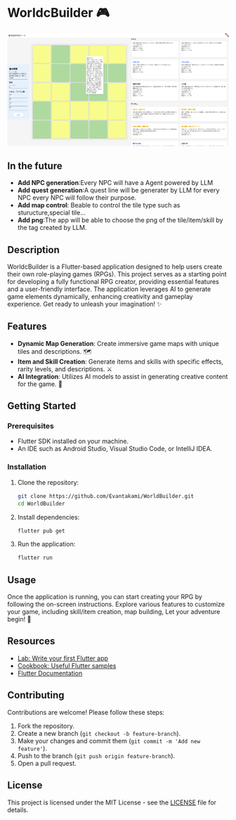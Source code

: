 # WorldcBuilder 🎮
![alt text](images/webui_flutter.png)
## In the future
- **Add NPC generation**:Every NPC will have a Agent powered by LLM  
- **Add quest generation**:A quest line will be generater by LLM for every NPC every NPC will follow their purpose.  
- **Add map control**: Beable to control the tile type such as sturucture,special tile...  
- **Add png**:The app will be able to choose the png of the tile/item/skill by the tag created by LLM.

## Description
WorldcBuilder is a Flutter-based application designed to help users create their own role-playing games (RPGs). This project serves as a starting point for developing a fully functional RPG creator, providing essential features and a user-friendly interface. The application leverages AI to generate game elements dynamically, enhancing creativity and gameplay experience. Get ready to unleash your imagination! ✨

## Features
- **Dynamic Map Generation**: Create immersive game maps with unique tiles and descriptions. 🗺️
- **Item and Skill Creation**: Generate items and skills with specific effects, rarity levels, and descriptions. ⚔️
- **AI Integration**: Utilizes AI models to assist in generating creative content for the game. 🤖

## Getting Started

### Prerequisites
- Flutter SDK installed on your machine.
- An IDE such as Android Studio, Visual Studio Code, or IntelliJ IDEA.

### Installation
1. Clone the repository:
   ```bash
   git clone https://github.com/Evantakami/WorldBuilder.git
   cd WorldBuilder
   ```
2. Install dependencies:
   ```bash
   flutter pub get
   ```
3. Run the application:
   ```bash
   flutter run
   ```

## Usage
Once the application is running, you can start creating your RPG by following the on-screen instructions. Explore various features to customize your game, including skill/item creation, map building, Let your adventure begin! 🌟

## Resources
- [Lab: Write your first Flutter app](https://docs.flutter.dev/get-started/codelab)
- [Cookbook: Useful Flutter samples](https://docs.flutter.dev/cookbook)
- [Flutter Documentation](https://docs.flutter.dev/)

## Contributing
Contributions are welcome! Please follow these steps:
1. Fork the repository.
2. Create a new branch (`git checkout -b feature-branch`).
3. Make your changes and commit them (`git commit -m 'Add new feature'`).
4. Push to the branch (`git push origin feature-branch`).
5. Open a pull request.

## License
This project is licensed under the MIT License - see the [LICENSE](LICENSE) file for details.
